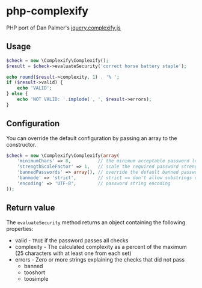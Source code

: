 php-complexify
===============

PHP port of Dan Palmer's [jquery.complexify.js](https://github.com/danpalmer/jquery.complexify.js/)

## Usage
```php
$check = new \Complexify\Complexify();
$result = $check->evaluateSecurity('correct horse battery staple');

echo round($result->complexity, 1) . '% ';
if ($result->valid) {
    echo 'VALID';
} else {
    echo 'NOT VALID: '.implode(', ', $result->errors);
}
```

## Configuration

You can override the default configuration by passing an array to the constructor.

```php
$check = new \Complexify\Complexify(array(
    'minimumChars' => 8,          // the minimum acceptable password length
    'strengthScaleFactor' => 1,   // scale the required password strength (higher numbers require a more complex password)
    'bannedPasswords' => array(), // override the default banned password list
    'banmode' => 'strict',        // strict == don't allow substrings of banned passwords, loose == only ban exact matches
    'encoding' => 'UTF-8',        // password string encoding
));
```

## Return value

The `evaluateSecurity` method returns an object containing the following properties:

- valid - `TRUE` if the password passes all checks
- complexity - The calculated complexity as a percent of the maximum (25 characters with at least one from each set)
- errors - Zero or more strings explaining the checks that did not pass
  - banned
  - tooshort
  - toosimple
